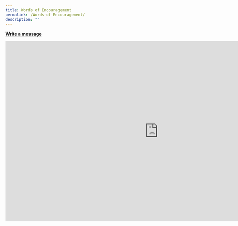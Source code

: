 ```yaml
---
title: Words of Encouragement
permalink: /Words-of-Encouragement/
description: ""
---
```

<b>[Write a message ](https://form.gov.sg/5ce63b64aa1cee0017a03a55)</b>
<iframe allowfullscreen="true" height="569" width="960" frameborder="0" src="https://docs.google.com/presentation/d/e/2PACX-1vSJkuIFYngkQCMzgnfcM6jJ0MNfm6EJ1zCoGjstybF7pX8KN32rUnEb3kDGbOdKLpceQJQNhAuwmMpG/embed?start=false&amp;loop=false&amp;delayms=3000"></iframe>